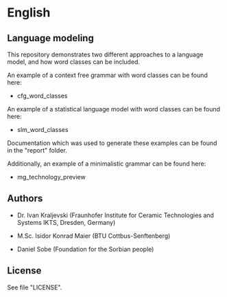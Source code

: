 # English

## Language modeling

This repository demonstrates two different approaches to a language model, and how word classes can be included.

An example of a context free grammar with word classes can be found here:

* cfg_word_classes

An example of a statistical language model with word classes can be found here:

* slm_word_classes

Documentation which was used to generate these examples can be found in the "report" folder.

Additionally, an example of a minimalistic grammar can be found here:

* mg_technology_preview

## Authors

- Dr. Ivan Kraljevski (Fraunhofer Institute for Ceramic Technologies and Systems IKTS, Dresden, Germany)

- M.Sc. Isidor Konrad Maier (BTU Cottbus-Senftenberg)

- Daniel Sobe (Foundation for the Sorbian people)

## License

See file "LICENSE".

